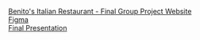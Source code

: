 [Benito's Italian Restaurant - Final Group Project Website](https://jdj25.github.io/team-c-final-group/)
<br>
[Figma](https://www.figma.com/file/7YyAhK1giXSiZnljTzG4Dp/IS218-Team-C-Final-Project?type=design&node-id=0%3A1&mode=design&t=bXMJWtLat9zgeGPo-1)
<br>
[Final Presentation](https://youtu.be/rb6bhl-CcCY)
